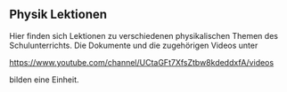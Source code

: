 ## Physik Lektionen

Hier finden sich Lektionen zu verschiedenen physikalischen Themen des Schulunterrichts. Die Dokumente und die zugehörigen Videos unter

https://www.youtube.com/channel/UCtaGFt7XfsZtbw8kdeddxfA/videos

bilden eine Einheit.

